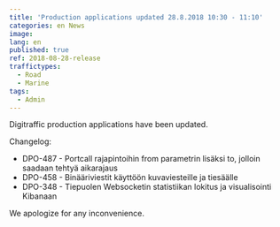 ```yaml
---
title: 'Production applications updated 28.8.2018 10:30 - 11:10'
categories: en News
image:
lang: en
published: true
ref: 2018-08-28-release
traffictypes:
  - Road
  - Marine
tags:
  - Admin
---
```


Digitraffic production applications have been updated.

Changelog:

- DPO-487 - Portcall rajapintoihin from parametrin lisäksi to, jolloin saadaan tehtyä aikarajaus
- DPO-458 - Binääriviestit käyttöön kuvaviesteille ja tiesäälle
- DPO-348 - Tiepuolen Websocketin statistiikan lokitus ja visualisointi Kibanaan

We apologize for any inconvenience.
